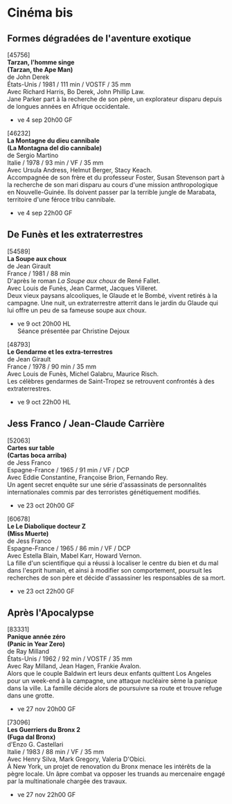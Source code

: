 # Cinéma bis

## Formes dégradées de l'aventure exotique

[45756]  
**Tarzan, l'homme singe**  
**(Tarzan, the Ape Man)**  
de John Derek  
États-Unis / 1981 / 111 min / VOSTF / 35 mm  
Avec Richard Harris, Bo Derek, John Phillip Law.  
Jane Parker part à la recherche de son père, un explorateur disparu depuis de longues années en Afrique occidentale.

- ve 4 sep 20h00 GF

[46232]  
**La Montagne du dieu cannibale**  
**(La Montagna del dio cannibale)**  
de Sergio Martino  
Italie / 1978 / 93 min / VF / 35 mm  
Avec Ursula Andress, Helmut Berger, Stacy Keach.  
Accompagnée de son frère et du professeur Foster, Susan Stevenson part à la recherche de son mari disparu au cours d'une mission anthropologique en Nouvelle-Guinée. Ils doivent passer par la terrible jungle de Marabata, territoire d'une féroce tribu cannibale.

- ve 4 sep 22h00 GF

## De Funès et les extraterrestres

[54589]  
**La Soupe aux choux**  
de Jean Girault  
France / 1981 / 88 min  
D'après le roman _La Soupe aux choux_ de René Fallet.  
Avec Louis de Funès, Jean Carmet, Jacques Villeret.  
Deux vieux paysans alcooliques, le Glaude et le Bombé, vivent retirés à la campagne. Une nuit, un extraterrestre atterrit dans le jardin du Glaude qui lui offre un peu de sa fameuse soupe aux choux.

- ve 9 oct 20h00 HL  
  Séance présentée par Christine Dejoux

[48793]  
**Le Gendarme et les extra-terrestres**  
de Jean Girault  
France / 1978 / 90 min / 35 mm  
Avec Louis de Funès, Michel Galabru, Maurice Risch.  
Les célèbres gendarmes de Saint-Tropez se retrouvent confrontés à des extraterrestres.

- ve 9 oct 22h00 HL

## Jess Franco / Jean-Claude Carrière

[52063]  
**Cartes sur table**  
**(Cartas boca arriba)**  
de Jess Franco  
Espagne-France / 1965 / 91 min / VF / DCP  
Avec Eddie Constantine, Françoise Brion, Fernando Rey.  
Un agent secret enquête sur une série d'assassinats de personnalités internationales commis par des terroristes génétiquement modifiés.

- ve 23 oct 20h00 GF

[60678]  
**Le Le Diabolique docteur Z**  
**(Miss Muerte)**  
de Jess Franco  
Espagne-France / 1965 / 86 min / VF / DCP  
Avec Estella Blain, Mabel Karr, Howard Vernon.  
La fille d'un scientifique qui a réussi à localiser le centre du bien et du mal dans l'esprit humain, et ainsi à modifier son comportement, poursuit les recherches de son père et décide d'assassiner les responsables de sa mort.

- ve 23 oct 22h00 GF

## Après l'Apocalypse

[83331]  
**Panique année zéro**  
**(Panic in Year Zero)**  
de Ray Milland  
États-Unis / 1962 / 92 min / VOSTF / 35 mm  
Avec Ray Milland, Jean Hagen, Frankie Avalon.  
Alors que le couple Baldwin ert leurs deux enfants quittent Los Angeles pour un week-end à la campagne, une attaque nucléaire sème la panique dans la ville. La famille décide alors de poursuivre sa route et trouve refuge dans une grotte.

- ve 27 nov 20h00 GF

[73096]  
**Les Guerriers du Bronx 2**  
**(Fuga dal Bronx)**  
d'Enzo G. Castellari  
Italie / 1983 / 88 min / VF / 35 mm  
Avec Henry Silva, Mark Gregory, Valeria D'Obici.  
À New York, un projet de renovation du Bronx menace les intérêts de la pègre locale. Un âpre combat va opposer les truands au mercenaire engagé par la multinationale chargée des travaux.

- ve 27 nov 22h00 GF
